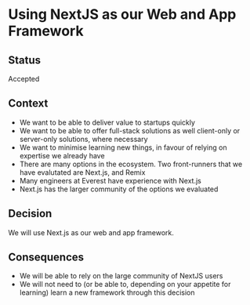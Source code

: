 # Using NextJS as our Web and App Framework

## Status

Accepted

## Context

- We want to be able to deliver value to startups quickly
- We want to be able to offer full-stack solutions as well client-only or server-only solutions, where necessary
- We want to minimise learning new things, in favour of relying on expertise we already have
- There are many options in the ecosystem. Two front-runners that we have evalutated are Next.js, and Remix
- Many engineers at Everest have experience with Next.js
- Next.js has the larger community of the options we evaluated

## Decision

We will use Next.js as our web and app framework.

## Consequences

- We will be able to rely on the large community of NextJS users
- We will not need to (or be able to, depending on your appetite for learning) learn a new framework through this decision
